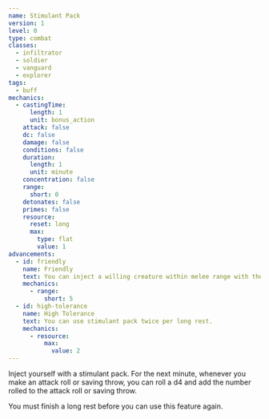 ```yaml
---
name: Stimulant Pack
version: 1
level: 0
type: combat
classes:
  - infiltrator
  - soldier
  - vanguard
  - explorer
tags:
  - buff
mechanics:
  - castingTime:
      length: 1
      unit: bonus_action
    attack: false
    dc: false
    damage: false
    conditions: false
    duration:
      length: 1
      unit: minute
    concentration: false
    range:
      short: 0
    detonates: false
    primes: false
    resource:
      reset: long
      max:
        type: flat
        value: 1
advancements:
  - id: friendly
    name: Friendly
    text: You can inject a willing creature within melee range with the stimulant pack.
    mechanics:
      - range:
          short: 5
  - id: high-tolerance
    name: High Tolerance
    text: You can use stimulant pack twice per long rest.
    mechanics:
      - resource:
          max:
            value: 2
---
```

Inject yourself with a stimulant pack. For the next minute, whenever you make an attack roll or saving throw,
you can roll a d4 and add the number rolled to the attack roll or saving throw.

You must finish a long rest before you can use this feature again.
